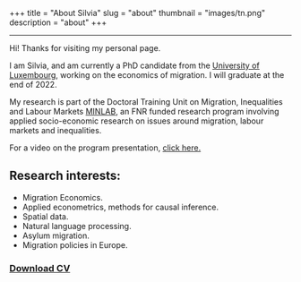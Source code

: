 +++
title = "About Silvia"
slug = "about"
thumbnail = "images/tn.png"
description = "about"
+++

---------------------------
Hi! Thanks for visiting my personal page. 

I am Silvia, and am currently a PhD candidate from the [University of Luxembourg](https://wwwen.uni.lu/research/fdef/dem/people/silvia_peracchi), working on the economics of migration. I will graduate at the end of 2022.

My research is part of the Doctoral Training Unit on Migration, Inequalities and Labour Markets [MINLAB](https://wwwen.uni.lu/research/fdef/dem/dtu_projects/dtu_minlab), an FNR funded research program involving applied socio-economic research on issues around migration, labour markets and inequalities.

For a video on the program presentation, [click here.](https://www.youtube.com/watch?v=uJFjOjvbVMw) 





## Research interests:

- Migration Economics.
- Applied econometrics, methods for causal inference.
- Spatial data.
- Natural language processing.
- Asylum migration.
- Migration policies in Europe.

### [Download CV](https://www.dropbox.com/s/5ycjoegnujxvqpt/CV_Silvia_Peracchi_Jul2022.pdf?dl=0)







